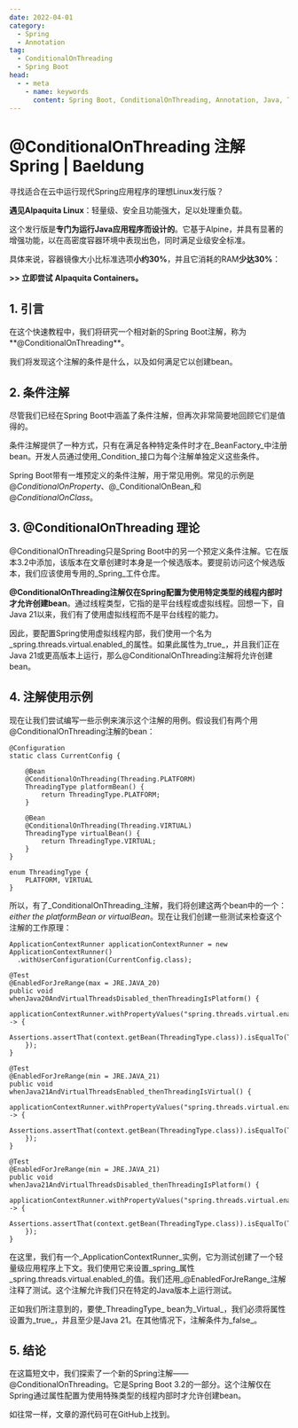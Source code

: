 ```yaml
---
date: 2022-04-01
category:
  - Spring
  - Annotation
tag:
  - ConditionalOnThreading
  - Spring Boot
head:
  - - meta
    - name: keywords
      content: Spring Boot, ConditionalOnThreading, Annotation, Java, Threading
---
```


# @ConditionalOnThreading 注解 Spring | Baeldung

寻找适合在云中运行现代Spring应用程序的理想Linux发行版？

**遇见Alpaquita Linux**：轻量级、安全且功能强大，足以处理重负载。

这个发行版是**专门为运行Java应用程序而设计的**。它基于Alpine，并具有显著的增强功能，以在高密度容器环境中表现出色，同时满足业级安全标准。

具体来说，容器镜像大小比标准选项**小约30%**，并且它消耗的RAM**少达30%**：

**>> 立即尝试** **Alpaquita Containers。**

## 1. 引言

在这个快速教程中，我们将研究一个相对新的Spring Boot注解，称为**@ConditionalOnThreading**。

我们将发现这个注解的条件是什么，以及如何满足它以创建bean。

## 2. 条件注解

尽管我们已经在Spring Boot中涵盖了条件注解，但再次非常简要地回顾它们是值得的。

条件注解提供了一种方式，只有在满足各种特定条件时才在_BeanFactory_中注册bean。开发人员通过使用_Condition_接口为每个注解单独定义这些条件。

Spring Boot带有一堆预定义的条件注解，用于常见用例。常见的示例是@_ConditionalOnProperty_、@_ConditionalOnBean_和@_ConditionalOnClass_。

## 3. @ConditionalOnThreading 理论

@ConditionalOnThreading只是Spring Boot中的另一个预定义条件注解。它在版本3.2中添加，该版本在文章创建时本身是一个候选版本。要提前访问这个候选版本，我们应该使用专用的_Spring_工件仓库。

**@ConditionalOnThreading注解仅在Spring配置为使用特定类型的线程内部时才允许创建bean**。通过线程类型，它指的是平台线程或虚拟线程。回想一下，自Java 21以来，我们有了使用虚拟线程而不是平台线程的能力。

因此，要配置Spring使用虚拟线程内部，我们使用一个名为_spring.threads.virtual.enabled_的属性。如果此属性为_true_，并且我们正在Java 21或更高版本上运行，那么@ConditionalOnThreading注解将允许创建bean。

## 4. 注解使用示例

现在让我们尝试编写一些示例来演示这个注解的用例。假设我们有两个用@ConditionalOnThreading注解的bean：

```
@Configuration
static class CurrentConfig {

    @Bean
    @ConditionalOnThreading(Threading.PLATFORM)
    ThreadingType platformBean() {
        return ThreadingType.PLATFORM;
    }

    @Bean
    @ConditionalOnThreading(Threading.VIRTUAL)
    ThreadingType virtualBean() {
        return ThreadingType.VIRTUAL;
    }
}

enum ThreadingType {
    PLATFORM, VIRTUAL
}
```

所以，有了_ConditionalOnThreading_注解，我们将创建这两个bean中的一个：_either the platformBean or virtualBean_。现在让我们创建一些测试来检查这个注解的工作原理：

```
ApplicationContextRunner applicationContextRunner = new ApplicationContextRunner()
  .withUserConfiguration(CurrentConfig.class);

@Test
@EnabledForJreRange(max = JRE.JAVA_20)
public void whenJava20AndVirtualThreadsDisabled_thenThreadingIsPlatform() {
    applicationContextRunner.withPropertyValues("spring.threads.virtual.enabled=false").run(context -> {
        Assertions.assertThat(context.getBean(ThreadingType.class)).isEqualTo(ThreadingType.PLATFORM);
    });
}

@Test
@EnabledForJreRange(min = JRE.JAVA_21)
public void whenJava21AndVirtualThreadsEnabled_thenThreadingIsVirtual() {
    applicationContextRunner.withPropertyValues("spring.threads.virtual.enabled=true").run(context -> {
        Assertions.assertThat(context.getBean(ThreadingType.class)).isEqualTo(ThreadingType.VIRTUAL);
    });
}

@Test
@EnabledForJreRange(min = JRE.JAVA_21)
public void whenJava21AndVirtualThreadsDisabled_thenThreadingIsPlatform() {
    applicationContextRunner.withPropertyValues("spring.threads.virtual.enabled=false").run(context -> {
        Assertions.assertThat(context.getBean(ThreadingType.class)).isEqualTo(ThreadingType.PLATFORM);
    });
}
```

在这里，我们有一个_ApplicationContextRunner_实例，它为测试创建了一个轻量级应用程序上下文。我们使用它来设置_spring_属性_spring.threads.virtual.enabled_的值。我们还用_@EnabledForJreRange_注解注释了测试。这个注解允许我们只在特定的Java版本上运行测试。

正如我们所注意到的，要使_ThreadingType_ bean为_Virtual_，我们必须将属性设置为_true_，并且至少是Java 21。在其他情况下，注解条件为_false_。

## 5. 结论

在这篇短文中，我们探索了一个新的Spring注解——@ConditionalOnThreading。它是Spring Boot 3.2的一部分。这个注解仅在Spring通过属性配置为使用特殊类型的线程内部时才允许创建bean。

如往常一样，文章的源代码可在GitHub上找到。